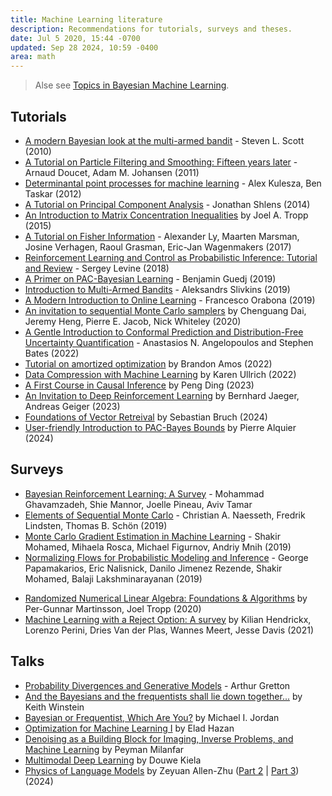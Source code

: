 ```yaml
---
title: Machine Learning literature
description: Recommendations for tutorials, surveys and theses.
date: Jul 5 2020, 15:44 -0700
updated: Sep 28 2024, 10:59 -0400
area: math
---
```


> Alse see [Topics in Bayesian Machine Learning](/kb/topics-in-bayesian-machine-learning).

## Tutorials

- [A modern Bayesian look at the multi-armed bandit](https://www.economics.uci.edu/~ivan/asmb.874.pdf) - Steven L. Scott (2010)
- [A Tutorial on Particle Filtering and Smoothing: Fifteen years later](https://www.stats.ox.ac.uk/~doucet/doucet_johansen_tutorialPF2011.pdf) - Arnaud Doucet, Adam M. Johansen (2011)
- [Determinantal point processes for machine learning](https://arxiv.org/abs/1207.6083) - Alex Kulesza, Ben Taskar (2012)
- [A Tutorial on Principal Component Analysis](https://arxiv.org/abs/1404.1100) - Jonathan Shlens (2014)
- [An Introduction to Matrix Concentration Inequalities](https://arxiv.org/abs/1501.01571) by Joel A. Tropp (2015)
- [A Tutorial on Fisher Information](https://arxiv.org/abs/1705.01064) - Alexander Ly, Maarten Marsman, Josine Verhagen, Raoul Grasman, Eric-Jan Wagenmakers (2017)
- [Reinforcement Learning and Control as Probabilistic Inference: Tutorial and Review](https://arxiv.org/abs/1805.00909) - Sergey Levine (2018)
- [A Primer on PAC-Bayesian Learning](https://arxiv.org/abs/1901.05353) - Benjamin Guedj (2019)
- [Introduction to Multi-Armed Bandits](https://arxiv.org/abs/1904.07272) - Aleksandrs Slivkins (2019)
- [A Modern Introduction to Online Learning](https://arxiv.org/abs/1912.13213) - Francesco Orabona (2019)
- [An invitation to sequential Monte Carlo samplers](https://arxiv.org/abs/2007.11936) by Chenguang Dai, Jeremy Heng, Pierre E. Jacob, Nick Whiteley (2020)
- [A Gentle Introduction to Conformal Prediction and Distribution-Free Uncertainty Quantification](https://people.eecs.berkeley.edu/~angelopoulos/publications/downloads/gentle_intro_conformal_dfuq.pdf) - Anastasios N. Angelopoulos and Stephen Bates (2022)
- [Tutorial on amortized optimization](https://arxiv.org/abs/2202.00665) by Brandon Amos (2022)
- [Data Compression with Machine Learning](https://www.youtube.com/playlist?list=PLKLYKtQJwh0_h19G9IYS8qyLCR_LE_c6N) by Karen Ullrich (2022)
- [A First Course in Causal Inference](https://arxiv.org/abs/2305.18793) by Peng Ding (2023)
- [An Invitation to Deep Reinforcement Learning](https://arxiv.org/abs/2312.08365) by Bernhard Jaeger, Andreas Geiger (2023)
- [Foundations of Vector Retreival](https://arxiv.org/abs/2401.09350) by Sebastian Bruch (2024)
- [User-friendly Introduction to PAC-Bayes Bounds](https://www.nowpublishers.com/article/Details/MAL-100) by Pierre Alquier (2024)

## Surveys

- [Bayesian Reinforcement Learning: A Survey](https://arxiv.org/abs/1609.04436) - Mohammad Ghavamzadeh, Shie Mannor, Joelle Pineau, Aviv Tamar
- [Elements of Sequential Monte Carlo](https://arxiv.org/abs/1903.04797) - Christian A. Naesseth, Fredrik Lindsten, Thomas B. Schön (2019)
- [Monte Carlo Gradient Estimation in Machine Learning](https://arxiv.org/abs/1906.10652) - Shakir Mohamed, Mihaela Rosca, Michael Figurnov, Andriy Mnih (2019)
- [Normalizing Flows for Probabilistic Modeling and Inference](https://arxiv.org/abs/1912.02762) - George Papamakarios, Eric Nalisnick, Danilo Jimenez Rezende, Shakir Mohamed, Balaji Lakshminarayanan (2019)

* [Randomized Numerical Linear Algebra: Foundations & Algorithms](https://arxiv.org/abs/2002.01387) by Per-Gunnar Martinsson, Joel Tropp (2020)
* [Machine Learning with a Reject Option: A survey](https://arxiv.org/abs/2107.11277) by Kilian Hendrickx, Lorenzo Perini, Dries Van der Plas, Wannes Meert, Jesse Davis (2021)

## Talks

- [Probability Divergences and Generative Models](https://www.youtube.com/watch?v=Qwy9wuzrqfU) - Arthur Gretton
- [And the Bayesians and the frequentists shall lie down together...](https://www.youtube.com/watch?v=ID7J-LFSp3c) by Keith Winstein
- [Bayesian or Frequentist, Which Are You?](https://www.youtube.com/watch?v=HUAE26lNDuE) by Michael I. Jordan
- [Optimization for Machine Learning I](https://www.youtube.com/watch?v=f0qQsz4-o68) by Elad Hazan
- [Denoising as a Building Block for Imaging, Inverse Problems, and Machine Learning](https://www.youtube.com/watch?v=Mj_tjSOaifI&t=4s) by Peyman Milanfar
- [Multimodal Deep Learning](https://www.youtube.com/watch?v=5vfIT5LOkR0) by Douwe Kiela
- [Physics of Language Models](https://www.youtube.com/watch?v=kf_eGgVtOcs) by Zeyuan Allen-Zhu ([Part 2](https://www.youtube.com/watch?v=bpp6Dz8N2zY) | [Part 3](https://www.youtube.com/watch?v=YSHzKmEianc)) (2024)
